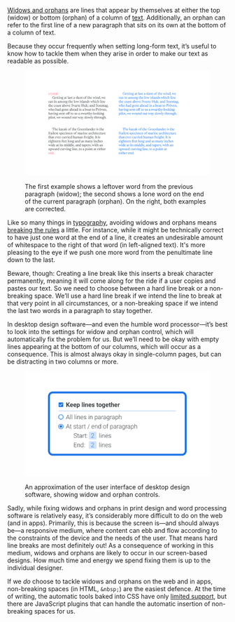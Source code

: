 
[Widows and orphans](/glossary/widows_orphans) are lines that appear by themselves at either the top (widow) or bottom (orphan) of a column of [text](/glossary/text_copy). Additionally, an orphan can refer to the first line of a new paragraph that sits on its own at the bottom of a column of text.

Because they occur frequently when setting long-form text, it’s useful to know how to tackle them when they arise in order to make our text as readable as possible.

<figure>

![Two different columns of text, set on the left with undesirable widows and orphans, and set again on the right with manual corrections. The first example shows a leftover word from the previous paragraph (widow); the second shows a lone word on the end of the current paragraph (orphan).](images/thumbnail.svg)
<figcaption>The first example shows a leftover word from the previous paragraph (widow); the second shows a lone word on the end of the current paragraph (orphan). On the right, both examples are corrected.</figcaption>

</figure>

Like so many things in [typography](/glossary/typography), avoiding widows and orphans means [breaking the rules](/lessons/breaking_the_rules) a little. For instance, while it might be technically correct to have just one word at the end of a line, it creates an undesirable amount of whitespace to the right of that word (in left-aligned text). It's more pleasing to the eye if we push one more word from the penultimate line down to the last.

Beware, though: Creating a line break like this inserts a break character permanently, meaning it will come along for the ride if a user copies and pastes our text. So we need to choose between a hard line break or a non-breaking space. We’ll use a hard line break if we intend the line to break at that very point in all circumstances, or a non-breaking space if we intend the last two words in a paragraph to stay together.

In desktop design software—and even the humble word processor—it’s best to look into the settings for widow and orphan control, which will automatically fix the problem for us. But we’ll need to be okay with empty lines appearing at the bottom of our columns, which will occur as a consequence. This is almost always okay in single-column pages, but can be distracting in two columns or more.

<figure>

![An approximation of the user interface of desktop design software, showing widow and orphan controls.](images/3.5.2.svg)
<figcaption>An approximation of the user interface of desktop design software, showing widow and orphan controls.</figcaption>

</figure>

Sadly, while fixing widows and orphans in print design and word processing software is relatively easy, it’s considerably more difficult to do on the web (and in apps). Primarily, this is because the screen is—and should always be—a responsive medium, where content can ebb and flow according to the constraints of the device and the needs of the user. That means hard line breaks are most definitely out! As a consequence of working in this medium, widows and orphans are likely to occur in our screen-based designs. How much time and energy we spend fixing them is up to the individual designer.

If we *do* choose to tackle widows and orphans on the web and in apps, non-breaking spaces (in HTML, `&nbsp;`) are the easiest defence. At the time of writing, the automatic tools baked into CSS have only [limited support](https://caniuse.com/?search=page-break), but there are JavaScript plugins that can handle the automatic insertion of non-breaking spaces for us.
